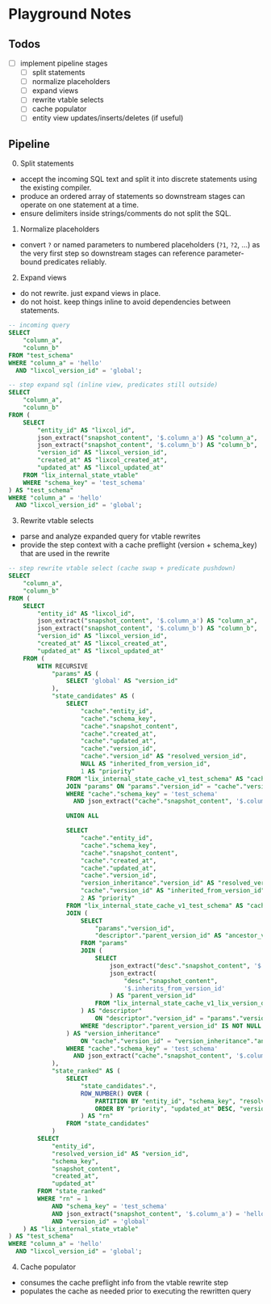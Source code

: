 # Playground Notes

## Todos

<!-- - [ ] real entity views creation upon insert of schema defintion -->
<!-- - [ ] make all tests pass without any preprocessor being active (vtable has to build query without relying on vtable itself again) -->
<!-- - [ ] implement with no preprocessor simulation to ensure preprocessor is just an optimization -->

- [ ] implement pipeline stages
  - [ ] split statements
  - [ ] normalize placeholders
  - [ ] expand views
  - [ ] rewrite vtable selects
  - [ ] cache populator
  - [ ] entity view updates/inserts/deletes (if useful)

## Pipeline

0. Split statements

- accept the incoming SQL text and split it into discrete statements using the existing compiler.
- produce an ordered array of statements so downstream stages can operate on one statement at a time.
- ensure delimiters inside strings/comments do not split the SQL.

1. Normalize placeholders

- convert `?` or named parameters to numbered placeholders (`?1`, `?2`, …) as the very first step so downstream stages can reference parameter-bound predicates reliably.

2. Expand views

- do not rewrite. just expand views in place.
- do not hoist. keep things inline to avoid dependencies between statements.

```sql
-- incoming query
SELECT
    "column_a",
    "column_b"
FROM "test_schema"
WHERE "column_a" = 'hello'
  AND "lixcol_version_id" = 'global';

-- step expand sql (inline view, predicates still outside)
SELECT
    "column_a",
    "column_b"
FROM (
    SELECT
        "entity_id" AS "lixcol_id",
        json_extract("snapshot_content", '$.column_a') AS "column_a",
        json_extract("snapshot_content", '$.column_b') AS "column_b",
        "version_id" AS "lixcol_version_id",
        "created_at" AS "lixcol_created_at",
        "updated_at" AS "lixcol_updated_at"
    FROM "lix_internal_state_vtable"
    WHERE "schema_key" = 'test_schema'
) AS "test_schema"
WHERE "column_a" = 'hello'
  AND "lixcol_version_id" = 'global';
```

3. Rewrite vtable selects

- parse and analyze expanded query for vtable rewrites
- provide the step context with a cache preflight (version + schema_key) that are used in the rewrite

```sql
-- step rewrite vtable select (cache swap + predicate pushdown)
SELECT
    "column_a",
    "column_b"
FROM (
    SELECT
        "entity_id" AS "lixcol_id",
        json_extract("snapshot_content", '$.column_a') AS "column_a",
        json_extract("snapshot_content", '$.column_b') AS "column_b",
        "version_id" AS "lixcol_version_id",
        "created_at" AS "lixcol_created_at",
        "updated_at" AS "lixcol_updated_at"
    FROM (
        WITH RECURSIVE
            "params" AS (
                SELECT 'global' AS "version_id"
            ),
            "state_candidates" AS (
                SELECT
                    "cache"."entity_id",
                    "cache"."schema_key",
                    "cache"."snapshot_content",
                    "cache"."created_at",
                    "cache"."updated_at",
                    "cache"."version_id",
                    "cache"."version_id" AS "resolved_version_id",
                    NULL AS "inherited_from_version_id",
                    1 AS "priority"
                FROM "lix_internal_state_cache_v1_test_schema" AS "cache"
                JOIN "params" ON "params"."version_id" = "cache"."version_id"
                WHERE "cache"."schema_key" = 'test_schema'
                  AND json_extract("cache"."snapshot_content", '$.column_a') = 'hello'

                UNION ALL

                SELECT
                    "cache"."entity_id",
                    "cache"."schema_key",
                    "cache"."snapshot_content",
                    "cache"."created_at",
                    "cache"."updated_at",
                    "cache"."version_id",
                    "version_inheritance"."version_id" AS "resolved_version_id",
                    "cache"."version_id" AS "inherited_from_version_id",
                    2 AS "priority"
                FROM "lix_internal_state_cache_v1_test_schema" AS "cache"
                JOIN (
                    SELECT
                        "params"."version_id",
                        "descriptor"."parent_version_id" AS "ancestor_version_id"
                    FROM "params"
                    JOIN (
                        SELECT
                            json_extract("desc"."snapshot_content", '$.id') AS "version_id",
                            json_extract(
                                "desc"."snapshot_content",
                                '$.inherits_from_version_id'
                            ) AS "parent_version_id"
                        FROM "lix_internal_state_cache_v1_lix_version_descriptor" AS "desc"
                    ) AS "descriptor"
                        ON "descriptor"."version_id" = "params"."version_id"
                    WHERE "descriptor"."parent_version_id" IS NOT NULL
                ) AS "version_inheritance"
                    ON "cache"."version_id" = "version_inheritance"."ancestor_version_id"
                WHERE "cache"."schema_key" = 'test_schema'
                  AND json_extract("cache"."snapshot_content", '$.column_a') = 'hello'
            ),
            "state_ranked" AS (
                SELECT
                    "state_candidates".*,
                    ROW_NUMBER() OVER (
                        PARTITION BY "entity_id", "schema_key", "resolved_version_id"
                        ORDER BY "priority", "updated_at" DESC, "version_id"
                    ) AS "rn"
                FROM "state_candidates"
            )
        SELECT
            "entity_id",
            "resolved_version_id" AS "version_id",
            "schema_key",
            "snapshot_content",
            "created_at",
            "updated_at"
        FROM "state_ranked"
        WHERE "rn" = 1
            AND "schema_key" = 'test_schema'
            AND json_extract("snapshot_content", '$.column_a') = 'hello'
            AND "version_id" = 'global'
    ) AS "lix_internal_state_vtable"
) AS "test_schema"
WHERE "column_a" = 'hello'
  AND "lixcol_version_id" = 'global';
```

4. Cache populator

- consumes the cache preflight info from the vtable rewrite step
- populates the cache as needed prior to executing the rewritten query
